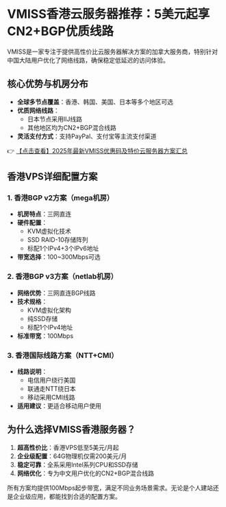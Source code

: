 # VMISS香港云服务器推荐：5美元起享CN2+BGP优质线路

VMISS是一家专注于提供高性价比云服务器解决方案的加拿大服务商，特别针对中国大陆用户优化了网络线路，确保稳定低延迟的访问体验。

## 核心优势与机房分布

- **全球多节点覆盖**：香港、韩国、美国、日本等多个地区可选
- **优质网络线路**：
  - 日本节点采用IIJ线路
  - 其他地区均为CN2+BGP混合线路
- **灵活支付方式**：支持PayPal、支付宝等主流支付渠道

👉 [【点击查看】2025年最新VMISS优惠码及特价云服务器方案汇总](https://bit.ly/Vmiss)

## 香港VPS详细配置方案

### 1. 香港BGP v2方案（mega机房）
- **机房特点**：三网直连
- **硬件配置**：
  - KVM虚拟化技术
  - SSD RAID-10存储阵列
  - 标配1个IPv4+3个IPv6地址
- **带宽选择**：100~300Mbps可选

### 2. 香港BGP v3方案（netlab机房）
- **网络优势**：三网直连BGP线路
- **技术规格**：
  - KVM虚拟化架构
  - 纯SSD存储
  - 标配1个IPv4地址
- **标准带宽**：100Mbps

### 3. 香港国际线路方案（NTT+CMI）
- **线路说明**：
  - 电信用户绕行美国
  - 联通走NTT绕日本
  - 移动采用CMI线路
- **适用建议**：更适合移动用户使用

## 为什么选择VMISS香港服务器？

1. **超高性价比**：香港VPS低至5美元/月起
2. **企业级配置**：64G物理机仅需200美元/月
3. **稳定可靠**：全系采用Intel系列CPU和SSD存储
4. **网络优化**：专为中文用户优化的CN2+BGP混合线路

所有方案均提供100Mbps起步带宽，满足不同业务场景需求。无论是个人建站还是企业级应用，都能找到合适的配置方案。